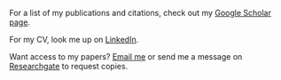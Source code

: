 For a list of my publications and citations, check out my [Google Scholar page](https://scholar.google.ca/citations?user=tRU8gt4AAAAJ&hl=en).  

For my CV, look me up on [LinkedIn](https://nl.linkedin.com/in/martha-m-shiell-587690126).  

Want access to my papers? [Email me](mailto:marthashiell@gmail.com) or send me a message on [Researchgate](https://www.researchgate.net/profile/Martha_M_Shiell) to request copies.
